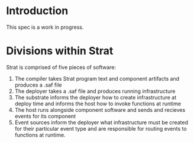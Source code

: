 # Introduction

This spec is a work in progress.

# Divisions within Strat

Strat is comprised of five pieces of software:
  
  1. The compiler takes Strat program text and component artifacts and produces a .saf file
  2. The deployer takes a .saf file and produces running infrastructure
  3. The substrate informs the deployer how to create infrastructure at deploy time and informs the host how to invoke functions at runtime
  4. The host runs alongside component software and sends and recieves events for its component
  5. Event sources inform the deployer what infrastructure must be created for their particular event type and are responsible for routing events to functions at runtime.